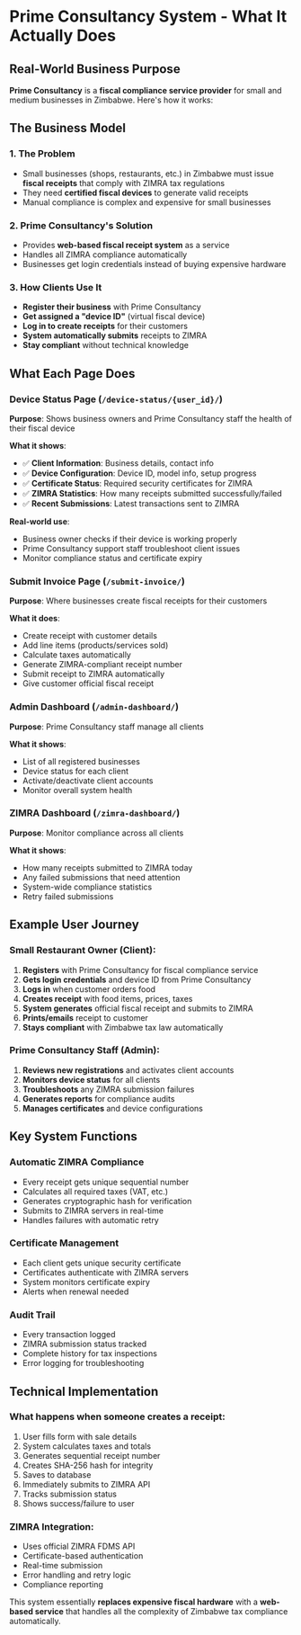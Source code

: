 # Prime Consultancy System - What It Actually Does

## Real-World Business Purpose

**Prime Consultancy** is a **fiscal compliance service provider** for small and medium businesses in Zimbabwe. Here's how it works:

## The Business Model

### 1. **The Problem**
- Small businesses (shops, restaurants, etc.) in Zimbabwe must issue **fiscal receipts** that comply with ZIMRA tax regulations
- They need **certified fiscal devices** to generate valid receipts
- Manual compliance is complex and expensive for small businesses

### 2. **Prime Consultancy's Solution**
- Provides **web-based fiscal receipt system** as a service
- Handles all ZIMRA compliance automatically
- Businesses get login credentials instead of buying expensive hardware

### 3. **How Clients Use It**
- **Register their business** with Prime Consultancy
- **Get assigned a "device ID"** (virtual fiscal device)
- **Log in to create receipts** for their customers
- **System automatically submits** receipts to ZIMRA
- **Stay compliant** without technical knowledge

## What Each Page Does

### **Device Status Page** (`/device-status/{user_id}/`)
**Purpose**: Shows business owners and Prime Consultancy staff the health of their fiscal device

**What it shows**:
- ✅ **Client Information**: Business details, contact info
- ✅ **Device Configuration**: Device ID, model info, setup progress
- ✅ **Certificate Status**: Required security certificates for ZIMRA
- ✅ **ZIMRA Statistics**: How many receipts submitted successfully/failed
- ✅ **Recent Submissions**: Latest transactions sent to ZIMRA

**Real-world use**:
- Business owner checks if their device is working properly
- Prime Consultancy support staff troubleshoot client issues
- Monitor compliance status and certificate expiry

### **Submit Invoice Page** (`/submit-invoice/`)
**Purpose**: Where businesses create fiscal receipts for their customers

**What it does**:
- Create receipt with customer details
- Add line items (products/services sold)
- Calculate taxes automatically
- Generate ZIMRA-compliant receipt number
- Submit receipt to ZIMRA automatically
- Give customer official fiscal receipt

### **Admin Dashboard** (`/admin-dashboard/`)
**Purpose**: Prime Consultancy staff manage all clients

**What it shows**:
- List of all registered businesses
- Device status for each client
- Activate/deactivate client accounts
- Monitor overall system health

### **ZIMRA Dashboard** (`/zimra-dashboard/`)
**Purpose**: Monitor compliance across all clients

**What it shows**:
- How many receipts submitted to ZIMRA today
- Any failed submissions that need attention
- System-wide compliance statistics
- Retry failed submissions

## Example User Journey

### **Small Restaurant Owner (Client)**:
1. **Registers** with Prime Consultancy for fiscal compliance service
2. **Gets login credentials** and device ID from Prime Consultancy
3. **Logs in** when customer orders food
4. **Creates receipt** with food items, prices, taxes
5. **System generates** official fiscal receipt and submits to ZIMRA
6. **Prints/emails** receipt to customer
7. **Stays compliant** with Zimbabwe tax law automatically

### **Prime Consultancy Staff (Admin)**:
1. **Reviews new registrations** and activates client accounts
2. **Monitors device status** for all clients
3. **Troubleshoots** any ZIMRA submission failures
4. **Generates reports** for compliance audits
5. **Manages certificates** and device configurations

## Key System Functions

### **Automatic ZIMRA Compliance**
- Every receipt gets unique sequential number
- Calculates all required taxes (VAT, etc.)
- Generates cryptographic hash for verification
- Submits to ZIMRA servers in real-time
- Handles failures with automatic retry

### **Certificate Management**
- Each client gets unique security certificate
- Certificates authenticate with ZIMRA servers
- System monitors certificate expiry
- Alerts when renewal needed

### **Audit Trail**
- Every transaction logged
- ZIMRA submission status tracked
- Complete history for tax inspections
- Error logging for troubleshooting

## Technical Implementation

### **What happens when someone creates a receipt**:
1. User fills form with sale details
2. System calculates taxes and totals
3. Generates sequential receipt number
4. Creates SHA-256 hash for integrity
5. Saves to database
6. Immediately submits to ZIMRA API
7. Tracks submission status
8. Shows success/failure to user

### **ZIMRA Integration**:
- Uses official ZIMRA FDMS API
- Certificate-based authentication
- Real-time submission
- Error handling and retry logic
- Compliance reporting

This system essentially **replaces expensive fiscal hardware** with a **web-based service** that handles all the complexity of Zimbabwe tax compliance automatically.
